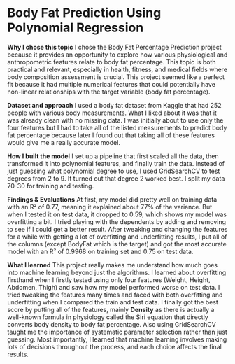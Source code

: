 # Body Fat Prediction Using Polynomial Regression

**Why I chose this topic**
I chose the Body Fat Percentage Prediction project because it provides an opportunity to explore how various physiological and anthropometric features relate to body fat percentage. This topic is both practical and relevant, especially in health, fitness, and medical fields where body composition assessment is crucial. This project seemed like a perfect fit because it had multiple numerical features that could potentially have non-linear relationships with the target variable (body fat percentage).

**Dataset and approach**
I used a body fat dataset from Kaggle that had 252 people with various body measurements. What I liked about it was that it was already clean with no missing data. I was initially about to use only the four features but I had to take all of the listed measurements to predict body fat percentage because later I found out that taking all of these features would give me a really accurate model.

**How I built the model**
I set up a pipeline that first scaled all the data, then transformed it into polynomial features, and finally train the data. Instead of just guessing what polynomial degree to use, I used GridSearchCV to test degrees from 2 to 9. It turned out that degree 2 worked best. I split my data 70-30 for training and testing.

**Findings & Evaluations**
At first, my model did pretty well on training data with an R² of 0.77, meaning it explained about 77% of the variance. But when I tested it on test data, it dropped to 0.59, which shows my model was overfitting a bit. I tried playing with the dependents by adding and removing to see if I could get a better result. After tweaking and changing the features for a while with getting a lot of overfitting and underfitting results, I put all of the columns (except BodyFat which is the target) and got the most accurate model with an R² of 0.9968 on training set and 0.75 on test data.

**What I learned**
This project really makes me understand how much goes into machine learning beyond just the algorithms. I learned about overfitting firsthand when I firstly tested using only four features (Weight, Height, Abdomen, Thigh) and saw how my model performed worse on test data. I tried tweaking the features many times and faced with both overfitting and underfitting when I compared the train and test data. I finally got the best score by putting all of the features, mainly **Density** as there is actually a well-known formula in physiology called the Siri equation that directly converts body density to body fat percentage. Also using GridSearchCV taught me the importance of systematic parameter selection rather than just guessing. Most importantly, I learned that machine learning involves making lots of decisions throughout the process, and each choice affects the final results.
